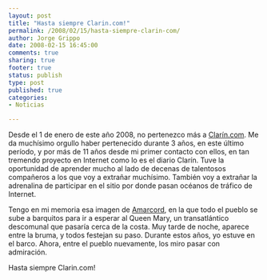 ```yaml
--- 
layout: post
title: "Hasta siempre Clarin.com!"
permalink: /2008/02/15/hasta-siempre-clarin-com/
author: Jorge Grippo
date: 2008-02-15 16:45:00
comments: true
sharing: true
footer: true
status: publish
type: post
published: true
categories: 
- Noticias

---
```

<!-- 47 -->
Desde el 1 de enero de este año 2008, no pertenezco más a <a href="http://www.clarin.com/">Clarín.com</a>. Me da muchísimo orgullo haber pertenecido durante 3 años, en este último período, y por más de 11 años desde mi primer contacto con ellos, en tan tremendo proyecto en Internet como lo es el diario Clarín. Tuve la oportunidad de aprender mucho al lado de decenas de talentosos compañeros a los que voy a extrañar muchísimo. También voy a extrañar la adrenalina de participar en el sitio por donde pasan océanos de tráfico de Internet.

Tengo en mi memoria esa imagen de <a href="http://www.imdb.com/title/tt0071129/">Amarcord</a>, en la que todo el pueblo se sube a barquitos para ir a esperar al Queen Mary, un transatlántico descomunal que pasaría cerca de la costa. Muy tarde de noche, aparece entre la bruma, y todos festejan su paso. Durante estos años, yo estuve en el barco. Ahora, entre el pueblo nuevamente, los miro pasar con admiración.

Hasta siempre Clarin.com!

